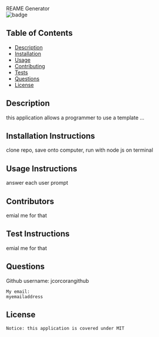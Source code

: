 REAME Generator  
![badge](https://img.shields.io/badge/license-MIT-brightgreen)
  
  ## Table of Contents
  * [Description](#description)
  * [Installation](#installation-instructions)
  * [Usage](#usage-instructions)
  * [Contributing](#contributors)
  * [Tests](#test-instructions)
  * [Questions](#questions)
  * [License](#license)
  
  ## Description
  this application allows a programmer to use a template ...
  
  ## Installation Instructions
  clone repo, save onto computer, run with node js on terminal
  
  ## Usage Instructions
  answer each user prompt
  
  ## Contributors
  emial me for that
  
  ## Test Instructions
  emial me for that
  
  ## Questions
  Github username: jcorcorangithub
  
    My email:
    myemailaddress

  ## License    
    Notice: this application is covered under MIT 
  
  